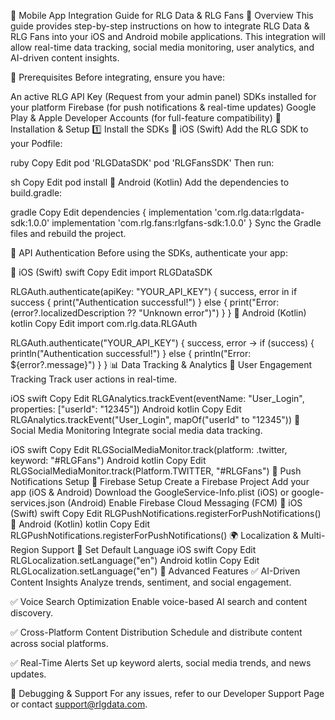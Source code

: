 📱 Mobile App Integration Guide for RLG Data & RLG Fans
🔹 Overview
This guide provides step-by-step instructions on how to integrate RLG Data & RLG Fans into your iOS and Android mobile applications. This integration will allow real-time data tracking, social media monitoring, user analytics, and AI-driven content insights.

📌 Prerequisites
Before integrating, ensure you have:

An active RLG API Key (Request from your admin panel)
SDKs installed for your platform
Firebase (for push notifications & real-time updates)
Google Play & Apple Developer Accounts (for full-feature compatibility)
🚀 Installation & Setup
1️⃣ Install the SDKs
🔹 iOS (Swift)
Add the RLG SDK to your Podfile:

ruby
Copy
Edit
pod 'RLGDataSDK'
pod 'RLGFansSDK'
Then run:

sh
Copy
Edit
pod install
🔹 Android (Kotlin)
Add the dependencies to build.gradle:

gradle
Copy
Edit
dependencies {
    implementation 'com.rlg.data:rlgdata-sdk:1.0.0'
    implementation 'com.rlg.fans:rlgfans-sdk:1.0.0'
}
Sync the Gradle files and rebuild the project.

🔹 API Authentication
Before using the SDKs, authenticate your app:

📌 iOS (Swift)
swift
Copy
Edit
import RLGDataSDK

RLGAuth.authenticate(apiKey: "YOUR_API_KEY") { success, error in
    if success {
        print("Authentication successful!")
    } else {
        print("Error: \(error?.localizedDescription ?? "Unknown error")")
    }
}
📌 Android (Kotlin)
kotlin
Copy
Edit
import com.rlg.data.RLGAuth

RLGAuth.authenticate("YOUR_API_KEY") { success, error ->
    if (success) {
        println("Authentication successful!")
    } else {
        println("Error: ${error?.message}")
    }
}
📊 Data Tracking & Analytics
🔹 User Engagement Tracking
Track user actions in real-time.

iOS
swift
Copy
Edit
RLGAnalytics.trackEvent(eventName: "User_Login", properties: ["userId": "12345"])
Android
kotlin
Copy
Edit
RLGAnalytics.trackEvent("User_Login", mapOf("userId" to "12345"))
🔹 Social Media Monitoring
Integrate social media data tracking.

iOS
swift
Copy
Edit
RLGSocialMediaMonitor.track(platform: .twitter, keyword: "#RLGFans")
Android
kotlin
Copy
Edit
RLGSocialMediaMonitor.track(Platform.TWITTER, "#RLGFans")
📢 Push Notifications Setup
🔹 Firebase Setup
Create a Firebase Project
Add your app (iOS & Android)
Download the GoogleService-Info.plist (iOS) or google-services.json (Android)
Enable Firebase Cloud Messaging (FCM)
🔹 iOS (Swift)
swift
Copy
Edit
RLGPushNotifications.registerForPushNotifications()
🔹 Android (Kotlin)
kotlin
Copy
Edit
RLGPushNotifications.registerForPushNotifications()
🌍 Localization & Multi-Region Support
🔹 Set Default Language
iOS
swift
Copy
Edit
RLGLocalization.setLanguage("en")
Android
kotlin
Copy
Edit
RLGLocalization.setLanguage("en")
📌 Advanced Features
✅ AI-Driven Content Insights
Analyze trends, sentiment, and social engagement.

✅ Voice Search Optimization
Enable voice-based AI search and content discovery.

✅ Cross-Platform Content Distribution
Schedule and distribute content across social platforms.

✅ Real-Time Alerts
Set up keyword alerts, social media trends, and news updates.

🔧 Debugging & Support
For any issues, refer to our Developer Support Page or contact support@rlgdata.com.
